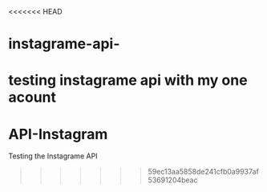 <<<<<<< HEAD
# instagrame-api-
testing instagrame api with my one acount
=======
# API-Instagram
Testing the Instagrame API
>>>>>>> 59ec13aa5858de241cfb0a9937af53691204beac

